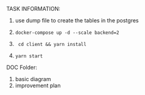TASK INFORMATION:

1. use dump file to create the tables in the postgres
2. ```shell
   docker-compose up -d --scale backend=2
   ```
3. ```shell
    cd client && yarn install
   ```
4. ```shell
   yarn start
   ```

DOC Folder:
1. basic diagram
2. improvement plan

